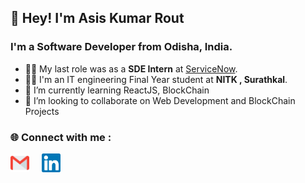 ## 👋 Hey! I'm Asis Kumar Rout

### I'm a Software Developer from Odisha, India.

- 👨‍💻 My last role was as a **SDE Intern** at [ServiceNow](https://www.servicenow.com/).
- 👨‍🎓 I'm an IT engineering Final Year student at **NITK , Surathkal**.
- 🌱 I’m currently learning ReactJS, BlockChain
- 💞️ I’m looking to collaborate on Web Development and BlockChain Projects
### 🌐 Connect with me : 
 <a href="mailto:asisrout7@gmail.com"><img src="https://github.com/deut-erium/deut-erium/blob/master/assets/gmail.svg" width="30px" alt="mail"></a> &nbsp; &nbsp;
 <a href="https://www.linkedin.com/in/asis-kumar-rout-079325192/" target="_blank"><img src="https://github.com/deut-erium/deut-erium/blob/master/assets/linkedin.svg" width="30px" alt="LinkedIn"></a> &nbsp; &nbsp;

<!---
AsisRout/AsisRout is a ✨ special ✨ repository because its `README.md` (this file) appears on your GitHub profile.
You can click the Preview link to take a look at your changes.
--->
